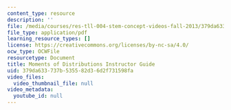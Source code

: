 ```yaml
---
content_type: resource
description: ''
file: /media/courses/res-tll-004-stem-concept-videos-fall-2013/379da633737b535582d36d2f731598fa_MITRES_TLL-004F13_Momnt_IG.pdf
file_type: application/pdf
learning_resource_types: []
license: https://creativecommons.org/licenses/by-nc-sa/4.0/
ocw_type: OCWFile
resourcetype: Document
title: Moments of Distributions Instructor Guide
uid: 379da633-737b-5355-82d3-6d2f731598fa
video_files:
  video_thumbnail_file: null
video_metadata:
  youtube_id: null
---
```

